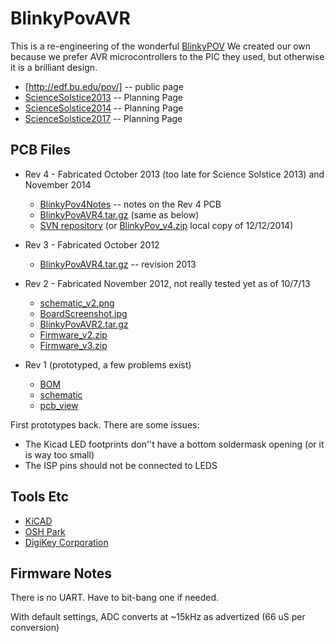 # BlinkyPovAVR
This is a re-engineering of the wonderful [BlinkyPOV](http://www.wayneandlayne.com/projects/blinky/)
We created our own because we prefer AVR microcontrollers to the PIC they used, but otherwise it is a brilliant design.

 * [http://edf.bu.edu/pov/] -- public page
 * [ScienceSolstice2013](ScienceSolstice2013.md) -- Planning Page
 * [ScienceSolstice2014](ScienceSolstice2014.md) -- Planning Page
 * [ScienceSolstice2017](ScienceSolstice2017.md) -- Planning Page

## PCB Files

 * Rev 4 - Fabricated October 2013 (too late for Science Solstice 2013) and November 2014
   * [BlinkyPov4Notes](BlinkyPov4Notes.md) -- notes on the Rev 4 PCB
   * [BlinkyPovAVR4.tar.gz](http://ohm.bu.edu/~cwoodall/archive/BlinkyPovAVR4.tar.gz) (same as below)
   * [SVN repository](http://edf.bu.edu/svn/edf/Eric/BlinkyPov/) (or [BlinkyPov_v4.zip](http://ohm.bu.edu/~hazen/BlinkyPovAVR/BlinkyPov_v4.zip) local copy of 12/12/2014)

 * Rev 3 - Fabricated October 2012
   * [BlinkyPovAVR4.tar.gz](http://ohm.bu.edu/~cwoodall/archive/BlinkyPovAVR4.tar.gz) -- revision 2013

 * Rev 2 - Fabricated November 2012, not really tested yet as of 10/7/13
   * [schematic_v2.png](http://joule.bu.edu/~hazen/BlinkyPovAVR/Rev2/schematic_v2.png)
   * [BoardScreenshot.jpg](http://joule.bu.edu/~hazen/BlinkyPovAVR/Rev2/BoardScreenshot.jpg)
   * [BlinkyPovAVR2.tar.gz](http://ohm.bu.edu/~hazen/BlinkyPovAVR/BlinkyPovAVR2.tar.gz)
   * [Firmware_v2.zip](http://ohm.bu.edu/~hazen/BlinkyPovAVR/Firmware_v2.zip)
   * [Firmware_v3.zip](http://ohm.bu.edu/~hazen/BlinkyPovAVR/Firmware_v3.zip)
 * Rev 1 (prototyped, a few problems exist)
   * [BOM](https://docs.google.com/spreadsheet/ccc?key=0AlkcEtLoMLBZdGo4TGlKcFlicldyMmZFSWY0eERLM2c)
   * [schematic](http://ohm.bu.edu/~hazen/BlinkyPovAVR/schematic.png)
   * [pcb_view](http://ohm.bu.edu/~hazen/BlinkyPovAVR/pcb_view.png)

First prototypes back.  There are some issues:

 * The Kicad LED footprints don''t have a bottom soldermask opening (or it is way too small)
 * The ISP pins should not be connected to LEDS

## Tools Etc

 * [KiCAD](http://www.kicad-pcb.org/)
 * [OSH Park](http://oshpark.com/)
 * [DigiKey Corporation](http://www.digikey.com/)

## Firmware Notes

There is no UART.  Have to bit-bang one if needed.

With default settings, ADC converts at ~15kHz as advertized (66 uS per conversion)



